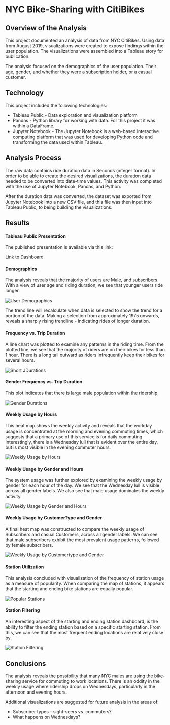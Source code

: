 # NYC Bike-Sharing with CitiBikes
## Overview of the Analysis
This project documented an analysis of data from NYC CitiBikes.  Using data from August 2019, visualizations were created to expose findings within the user population.  The visualizations were assembled into a Tableau story for publication.

The analysis focused on the demographics of the user population.  Their age, gender, and whether they were a subscription holder, or a casual customer.

## Technology
This project included the following technologies:
* Tableau Public - Data exploration and visualization platform
* Pandas - Python library for working with data.  For this project it was within a DataFrame.
* Jupyter Notebook - The Jupyter Notebook is a web-based interactive computing platform that was used for developing Python code and transforming the data used within Tableau.

## Analysis Process
The raw data contains ride duration data in Seconds (integer format).  In order to be able to create the desired visualizations, the duration data needed to be converted into date-time values.  This activity was completed with the use of Jupyter Notebook, Pandas, and Python.

After the duration data was converted, the dataset was exported from Jupyter Notebook into a new CSV file, and this file was then input into Tableau Public, to being building the visualizations.

## Results

#### Tableau Public Presentation
The published presentation is available via this link: 

[Link to Dashboard](https://public.tableau.com/app/profile/andrew.zinc/viz/NYCCitiBike_16668175975740/NYCBikeSharing)

#### Demographics
The analysis reveals that the majority of users are Male, and subscribers.  With a view of user age and riding duration, we see that younger users ride longer.

![User Demographics](Resources/demographics.png)

The trend line will recalculate when data is selected to show the trend for a portion of the data.  Making a selection from approximately 1975 onwards, reveals a sharply rising trendline - indicating rides of longer duration.

#### Frequency vs. Trip Duration
A line chart was plotted to examine any patterns in the riding time.  From the plotted line, we see that the majority of riders are on their bikes for less than 1 hour.  There is a long tail outward as riders infrequently keep their bikes for several hours.

![Short JDurations](Resources/short-duration.png)

#### Gender Frequency vs. Trip Duration
This plot indicates that there is large male population within the ridership.

![Gender Durations](Resources/gender-durations.png)

#### Weekly Usage by Hours
This heat map shows the weekly activity and reveals that the workday usage is concentrated at the morning and evening commuting times, which suggests that a primary use of this service is for daily commuting.  Interestingly, there is a Wednesday lull that is evident over the entire day, but is most visible in the evening commuter hours.

![Weekly Usage by Hours](Resources/weekly-usage-by-hours.png)

#### Weekly Usage by Gender and Hours
The system usage was further explored by examining the weekly usage by gender for each hour of the day.  We see that the Wednesday lull is visible across all gender labels.  We also see that male usage dominates the weekly activity.

![Weekly Usage by Gender and Hours](Resources/weekly-usage-by-hours-and-gender.png)

#### Weekly Usage by CustomerType and Gender
A final heat map was constructed to compare the weekly usage of Subscribers and casual Customers, across all gender labels.  We can see that male subscribers exhibit the most prevalent usage patterns, followed by female subscribers.

![Weekly Usage by Customertype and Gender](Resources/weekly-usage-customertype.png)

#### Station Utilization
This analysis concluded with visualization of the frequency of station usage as a measure of popularity.  When comparing the map of stations, it appears that the starting and ending bike stations are equally popular.

![Popular Stations](Resources/popular-stations.png)

#### Station Filtering
An interesting aspect of the starting and ending station dashboard, is the ability to filter the ending station based on a specific starting station.  From this, we can see that the most frequent ending locations are relatively close by.

![Station Filtering](Resources/station-filtering.png)

## Conclusions
The analysis reveals the possibility that many NYC males are using the bike-sharing service for commuting to work locations.  There is an oddity in the weekly usage where ridership drops on Wednesdays, particularly in the afternoon and evening hours.

Additional visualizations are suggested for future analysis in the areas of:
* Subscriber types - sight-seers vs. commuters?
* What happens on Wednesdays?
